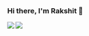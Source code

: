 ### Hi there, I'm Rakshit 👋

<a href="https://github.com/rakshitraj/rakshitraj">
  <img align="left" src="https://github-readme-stats.vercel.app/api?username=rakshitraj&count_private=true&show_icons=true&theme=dark" />
</a>
<a href="https://github.com/rakshitraj/rakshitraj">
  <img align="left" src="https://github-readme-stats.vercel.app/api/top-langs/?username=rakshitraj&theme=dark&layout=compact" />
</a>

<!--
**rakshitraj/rakshitraj** is a ✨ _special_ ✨ repository because its `README.md` (this file) appears on your GitHub profile.

Here are some ideas to get you started:

- 🔭 I’m currently working on ...
- 🌱 I’m currently learning ...
- 👯 I’m looking to collaborate on ...
- 🤔 I’m looking for help with ...
- 💬 Ask me about ...
- 📫 How to reach me: ...
- 😄 Pronouns: ...
- ⚡ Fun fact: ...
-->
